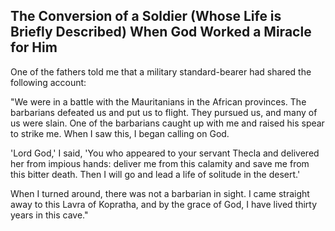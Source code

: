 ## The Conversion of a Soldier (Whose Life is Briefly Described) When God Worked a Miracle for Him

One of the fathers told me that a military standard-bearer had shared the following account: 

"We were in a battle with the Mauritanians in the African provinces. The barbarians defeated us and put us to flight. They pursued us, and many of us were slain. One of the barbarians caught up with me and raised his spear to strike me. When I saw this, I began calling on God. 

'Lord God,' I said, 'You who appeared to your servant Thecla and delivered her from impious hands: deliver me from this calamity and save me from this bitter death. Then I will go and lead a life of solitude in the desert.'

When I turned around, there was not a barbarian in sight. I came straight away to this Lavra of Kopratha, and by the grace of God, I have lived thirty years in this cave."
